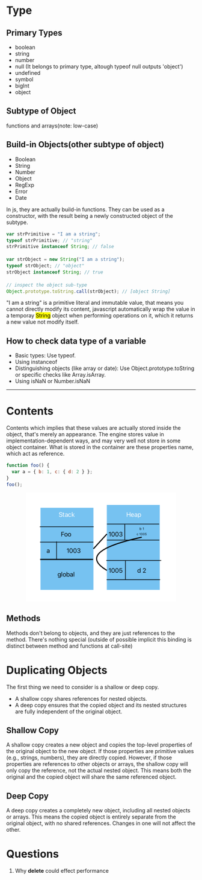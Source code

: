 # Type

## Primary Types

- boolean
- string
- number
- null (It belongs to primary type, altough typeof null outputs 'object')
- undefined
- symbol
- bigInt
- object

## Subtype of Object

functions and arrays(note: low-case)

## Build-in Objects(other subtype of object)

- Boolean
- String
- Number
- Object
- RegExp
- Error
- Date

In js, they are actually build-in functions. They can be used as a constructor, with the result being a newly constructed object of the subtype.

```javascript
var strPrimitive = "I am a string";
typeof strPrimitive; // "string"
strPrimitive instanceof String; // false

var strObject = new String("I am a string");
typeof strObject; // "object"
strObject instanceof String; // true

// inspect the object sub-type
Object.prototype.toString.call(strObject); // [object String]
```

"I am a string" is a primitive literal and immutable value, that means you cannot directly modify its content, javascript automatically wrap the value in a temporay <mark>String</mark> object when performing operations on it, which it returns a new value not modify itself.

## How to check data type of a variable

- Basic types: Use typeof.
- Using instanceof
- Distinguishing objects (like array or date): Use Object.prototype.toString or specific checks like Array.isArray.
- Using isNaN or Number.isNaN

---

# Contents

Contents which implies that these values are actually stored inside the object, that's merely an appearance. The engine stores value in implementation-dependent ways, and may very well not store in some object container. What is stored in the container are these properties name, which act as reference.

```javascript
function foo() {
  var a = { b: 1, c: { d: 2 } };
}
foo();
```

<center><img src="../images/Memory.png" width="400"/></center>

## Methods

Methods don't belong to objects, and they are just references to the method. There's nothing special (outside of possible implicit this binding is distinct between method and functions at call-site)

# Duplicating Objects

The first thing we need to consider is a shallow or deep copy.

- A shallow copy shares references for nested objects.
- A deep copy ensures that the copied object and its nested structures are fully independent of the original object.

## Shallow Copy

A shallow copy creates a new object and copies the top-level properties of the original object to the new object.
If those properties are primitive values (e.g., strings, numbers), they are directly copied.
However, if those properties are references to other objects or arrays, the shallow copy will only copy the reference, not the actual nested object. This means both the original and the copied object will share the same referenced object.

## Deep Copy

A deep copy creates a completely new object, including all nested objects or arrays.
This means the copied object is entirely separate from the original object, with no shared references. Changes in one will not affect the other.

# Questions

1. Why **delete** could effect performance

